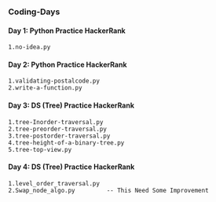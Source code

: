 ### Coding-Days

#### Day 1: Python Practice HackerRank 
	1.no-idea.py 					

#### Day 2: Python Practice HackerRank
	1.validating-postalcode.py 
	2.write-a-function.py

#### Day 3: DS (Tree) Practice HackerRank
	1.tree-Inorder-traversal.py
	2.tree-preorder-traversal.py
	3.tree-postorder-traversal.py
	4.tree-height-of-a-binary-tree.py
	5.tree-top-view.py

#### Day 4: DS (Tree) Practice HackerRank
	1.level_order_traversal.py
	2.Swap_node_algo.py			-- This Need Some Improvement 
